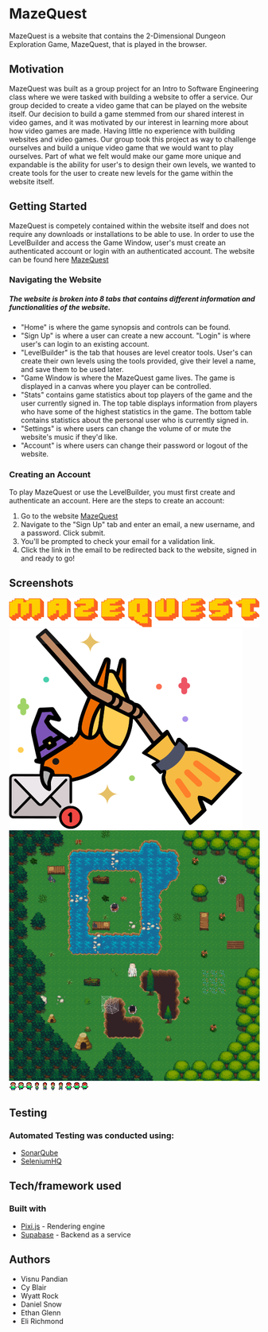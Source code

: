 # MazeQuest
MazeQuest is a website that contains the 2-Dimensional Dungeon Exploration Game, MazeQuest, that is played in the browser. 

## Motivation
MazeQuest was built as a group project for an Intro to Software Engineering class where we were tasked with building a website to offer a service. Our group decided to create a video game that can be played on the website itself. Our decision to build a game stemmed from our shared interest in video games, and it was motivated by our interest in learning more about how video games are made. Having little no experience with building websites and video games. Our group took this project as way to challenge ourselves and build a unique video game that we would want to play ourselves. Part of what we felt would make our game more unique and expandable is the ability for user's to design their own levels, we wanted to create tools for the user to create new levels for the game within the website itself.

## Getting Started
MazeQuest is competely contained within the website itself and does not require any downloads or installations to be able to use. In order to use the LevelBuilder and access the Game Window, user's must create an authenticated account or login with an authenticated account. The website can be found here [MazeQuest](https://dev.d1nqqr84hhhv1o.amplifyapp.com/)

### Navigating the Website
##### The website is broken into 8 tabs that contains different information and functionalities of the website. 
* "Home" is where the game synopsis and controls can be found. 
* "Sign Up" is where a user can create a new account. "Login" is where user's can login to an existing account. 
* "LevelBuilder" is the tab that houses are level creator tools. User's can create their own levels using the tools provided, give their level a name, and save them to be used later.
* "Game Window is where the MazeQuest game lives. The game is displayed in a canvas where you player can be controlled.
* "Stats" contains game statistics about top players of the game and the user currently signed in. The top table displays information from players who have some of the highest statistics in the game. The bottom table contains statistics about the personal user who is currently signed in.
* "Settings" is where users can change the volume of or mute the website's music if they'd like.
* "Account" is where users can change their password or logout of the website.

### Creating an Account
To play MazeQuest or use the LevelBuilder, you must first create and authenticate an account. Here are the steps to create an account:
1. Go to the website [MazeQuest](https://dev.d1nqqr84hhhv1o.amplifyapp.com/)
2. Navigate to the "Sign Up" tab and enter an email, a new username, and a password. Click submit.
3. You'll be prompted to check your email for a validation link.
4. Click the link in the email to be redirected back to the website, signed in and ready to go!

## Screenshots
![MazeQuest Title](https://github.com/WVU-CS230-2023-08-Group10/mazequest/blob/main/images/MazeQuest.png)
![QuestBirb](https://github.com/WVU-CS230-2023-08-Group10/mazequest/blob/main/images/Smol_Quest_Birb.png)
![GameWindow Preview](https://github.com/WVU-CS230-2023-08-Group10/mazequest/blob/main/images/preview.png)
![Player Animations](https://github.com/WVU-CS230-2023-08-Group10/mazequest/blob/main/images/playerAnimation.png)

## Testing
### Automated Testing was conducted using:
* [SonarQube](https://www.sonarsource.com/products/sonarqube/)
* [SeleniumHQ](https://www.selenium.dev/)

## Tech/framework used
### Built with
* [Pixi.js](https://pixijs.com/) - Rendering engine
* [Supabase](http://supabase.com/) - Backend as a service

## Authors
* Visnu	Pandian
* Cy Blair
* Wyatt Rock
* Daniel Snow
* Ethan Glenn
* Eli Richmond
